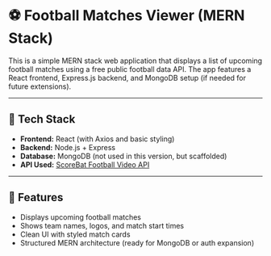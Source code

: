 # ⚽ Football Matches Viewer (MERN Stack)

This is a simple MERN stack web application that displays a list of upcoming football matches using a free public football data API. The app features a React frontend, Express.js backend, and MongoDB setup (if needed for future extensions).

---

## 🔧 Tech Stack

- **Frontend:** React (with Axios and basic styling)
- **Backend:** Node.js + Express
- **Database:** MongoDB (not used in this version, but scaffolded)
- **API Used:** [ScoreBat Football Video API](https://www.scorebat.com/video-api/v3/)

---

## 📸 Features

- Displays upcoming football matches
- Shows team names, logos, and match start times
- Clean UI with styled match cards
- Structured MERN architecture (ready for MongoDB or auth expansion)
